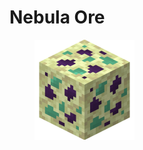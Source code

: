 # Nebula Ore

<figure><img src="https://github.com/ItsMePok/PFE/blob/wikiAssets/ore/EndNebulaOre.png?raw=true" alt=""><figcaption></figcaption></figure>

